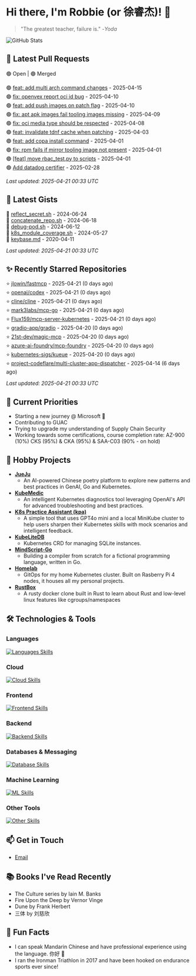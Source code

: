 # Hi there, I'm Robbie (or 徐睿杰)! 👋

> "The greatest teacher, failure is." -_Yoda_

![GitHub Stats](https://github-readme-stats.vercel.app/api?username=robert-cronin&show_icons=true&theme=radical)

<!-- START_SECTION:prs -->
## 🔄 Latest Pull Requests

🟢 Open | 🟣 Merged

🟢 [feat: add multi arch command changes](https://github.com/project-copacetic/copacetic/pull/1009) - 2025-04-15<br>
🟣 [fix: openvex report oci id bug](https://github.com/project-copacetic/copacetic/pull/928) - 2025-04-10<br>
🟢 [feat: add push images on patch flag](https://github.com/project-copacetic/copacetic/pull/1004) - 2025-04-10<br>
🟢 [fix: apt apk images fail tooling images missing](https://github.com/project-copacetic/copacetic/pull/985) - 2025-04-09<br>
🟢 [fix: oci media type should be respected](https://github.com/project-copacetic/copacetic/pull/949) - 2025-04-08<br>
🟣 [feat: invalidate tdnf cache when patching](https://github.com/project-copacetic/copacetic/pull/973) - 2025-04-03<br>
🟣 [feat: add copa install command](https://github.com/project-copacetic/copacetic/pull/987) - 2025-04-01<br>
🟣 [fix: rpm fails if mirror tooling image not present](https://github.com/project-copacetic/copacetic/pull/978) - 2025-04-01<br>
🟣 [[feat] move rbac_test.py to scripts](https://github.com/ray-project/kuberay/pull/3256) - 2025-04-01<br>
🟢 [Add datadog certifier](https://github.com/guacsec/guac/pull/2366) - 2025-02-28<br>

*Last updated: 2025-04-21 00:33 UTC*<!-- END_SECTION:prs -->

<!-- START_SECTION:gists -->
## 📜 Latest Gists

📜 [reflect_secret.sh](https://gist.github.com/robert-cronin/c4df6777ba61bacd45a4bd67b5ea5b34) - 2024-06-24<br>
📜 [concatenate_repo.sh](https://gist.github.com/robert-cronin/02215e61893d6616fc0d269e829b50ed) - 2024-06-18<br>
📜 [debug-pod.sh](https://gist.github.com/robert-cronin/0a76a112fe444bccd50cb7ac56e8b1b5) - 2024-06-12<br>
📜 [k8s_module_coverage.sh](https://gist.github.com/robert-cronin/150e3044b916ebe597478b1294f97da8) - 2024-05-27<br>
📜 [keybase.md](https://gist.github.com/robert-cronin/a8474252ac7483f7c1de43dd8a7308e3) - 2020-04-11<br>

*Last updated: 2025-04-21 00:33 UTC*<!-- END_SECTION:gists -->

<!-- START_SECTION:starred -->
## ✨ Recently Starred Repositories

⭐ [jlowin/fastmcp](https://github.com/jlowin/fastmcp) - 2025-04-21 (0 days ago)<br>
⭐ [openai/codex](https://github.com/openai/codex) - 2025-04-21 (0 days ago)<br>
⭐ [cline/cline](https://github.com/cline/cline) - 2025-04-21 (0 days ago)<br>
⭐ [mark3labs/mcp-go](https://github.com/mark3labs/mcp-go) - 2025-04-21 (0 days ago)<br>
⭐ [Flux159/mcp-server-kubernetes](https://github.com/Flux159/mcp-server-kubernetes) - 2025-04-21 (0 days ago)<br>
⭐ [gradio-app/gradio](https://github.com/gradio-app/gradio) - 2025-04-20 (0 days ago)<br>
⭐ [21st-dev/magic-mcp](https://github.com/21st-dev/magic-mcp) - 2025-04-20 (0 days ago)<br>
⭐ [azure-ai-foundry/mcp-foundry](https://github.com/azure-ai-foundry/mcp-foundry) - 2025-04-20 (0 days ago)<br>
⭐ [kubernetes-sigs/kueue](https://github.com/kubernetes-sigs/kueue) - 2025-04-20 (0 days ago)<br>
⭐ [project-codeflare/multi-cluster-app-dispatcher](https://github.com/project-codeflare/multi-cluster-app-dispatcher) - 2025-04-14 (6 days ago)<br>

*Last updated: 2025-04-21 00:33 UTC*<!-- END_SECTION:starred -->

## 🔭 Current Priorities

- Starting a new journey @ Microsoft 🚀
- Contributing to GUAC
- Trying to upgrade my understanding of Supply Chain Security
- Working towards some certifications, course completion rate: AZ-900 (10%) CKS (95%) & CKA (95%) & SAA-C03 (90% - on hold)

## 🚀 Hobby Projects

- [**JueJu**](https://github.com/robert-cronin/jueju)
  - An AI-powered Chinese poetry platform to explore new patterns and best practices in GenAI, Go and Kubernetes.
- [**KubeMedic**](https://github.com/robert-cronin/kubemedic)
  - An intelligent Kubernetes diagnostics tool leveraging OpenAI's API for advanced troubleshooting and best practices.
- [**K8s Practice Assistant (kpa)**](https://github.com/robert-cronin/kpa)
  - A simple tool that uses GPT4o mini and a local MiniKube cluster to help users sharpen their Kubernetes skills with mock scenarios and intelligent feedback.
- [**KubeLiteDB**](https://github.com/robert-cronin/KubeLiteDB)
  - Kubernetes CRD for managing SQLite instances.
- [**MindScript-Go**](https://github.com/robert-cronin/mindscript-go)
  - Building a compiler from scratch for a fictional programming language, written in Go.
- [**Homelab**](https://github.com/robert-cronin/homelab)
  - GitOps for my home Kubernetes cluster. Built on Rasberry Pi 4 nodes, it houses all my personal projects.
- [**RustBox**](https://github.com/robert-cronin/rust-box)
  - A rusty docker clone built in Rust to learn about Rust and low-level linux features like cgroups/namespaces

## 🛠️ Technologies & Tools

### Languages

[![Languages Skills](https://skillicons.dev/icons?i=go,typescript,python,bash)](https://skillicons.dev)

### Cloud

[![Cloud Skills](https://skillicons.dev/icons?i=kubernetes,aws,linux,terraform,githubactions,jenkins)](https://skillicons.dev)

### Frontend

[![Frontend Skills](https://skillicons.dev/icons?i=mui,react,redux,figma,styledcomponents,nextjs,vite,css,html,ts)](https://skillicons.dev)

### Backend

[![Backend Skills](https://skillicons.dev/icons?i=nodejs,fastapi,express,postgres,python)](https://skillicons.dev)

### Databases & Messaging

[![Database Skills](https://skillicons.dev/icons?i=mongodb,postgresql,mysql,redis,rabbitmq,kafka)](https://skillicons.dev)

### Machine Learning

[![ML Skills](https://skillicons.dev/icons?i=tensorflow,elasticsearch,pytorch,opencv)](https://skillicons.dev)

### Other Tools

[![Other Skills](https://skillicons.dev/icons?i=vscode,git,docker,jest,cypress,grafana,prometheus,bash)](https://skillicons.dev)

## 📫 Get in Touch

- [Email](mailto:robert.cronin@uqconnect.edu.au)

## 📚 Books I've Read Recently

- The Culture series by Iain M. Banks
- Fire Upon the Deep by Vernor Vinge
- Dune by Frank Herbert
- 三体 by 刘慈欣

## 🌟 Fun Facts

- I can speak Mandarin Chinese and have professional experience using the language. 你好 👋
- I ran the Ironman Triathlon in 2017 and have been hooked on endurance sports ever since!
